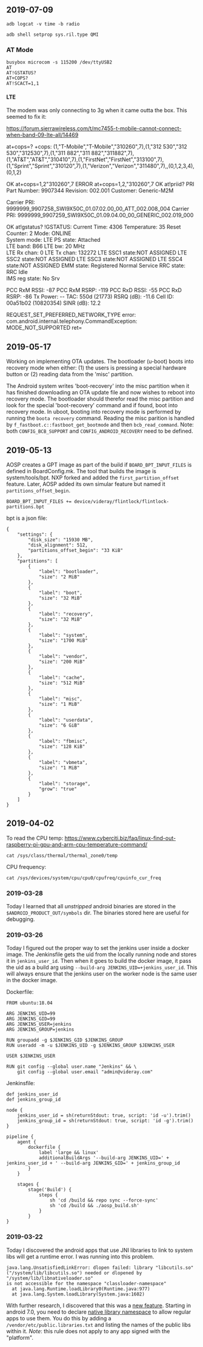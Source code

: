 
## 2019-07-09


```
adb logcat -v time -b radio
```

```
adb shell setprop sys.ril.type QMI
```

### AT Mode

```
busybox microcom -s 115200 /dev/ttyUSB2
AT
AT!GSTATUS?
AT+COPS?
AT!SCACT=1,1
```

#### LTE

The modem was only connecting to 3g when it came outta the box. This seemed to fix it:

https://forum.sierrawireless.com/t/mc7455-t-mobile-cannot-connect-when-band-09-lte-all/14469


at+cops=?
+cops: (1,"T-Mobile","T-Mobile","310260",7),(1,"312 530","312 530","312530",7),(1,"311 882","311 882","311882",7),(1,"AT&T","AT&T","310410",7),(1,"FirstNet","FirstNet","313100",7),(1,"Sprint","Sprint","310120",7),(1,"Verizon","Verizon","311480",7),,(0,1,2,3,4),(0,1,2)

OK
at+cops=1,2"310260",7
ERROR
at+cops=1,2,"310260",7
OK
at!priid?
PRI Part Number: 9907344
Revision: 002.001
Customer: Generic-M2M

Carrier PRI: 9999999_9907258_SWI9X50C_01.07.02.00_00_ATT_002.008_004
Carrier PRI: 9999999_9907259_SWI9X50C_01.09.04.00_00_GENERIC_002.019_000

OK
at!gstatus?
!GSTATUS: 
Current Time:  4306		Temperature: 35
Reset Counter: 2		Mode:        ONLINE         
System mode:   LTE        	PS state:    Attached     
LTE band:      B66    		LTE bw:      20 MHz  
LTE Rx chan:   0		LTE Tx chan: 132272
LTE SSC1 state:NOT ASSIGNED
LTE SSC2 state:NOT ASSIGNED
LTE SSC3 state:NOT ASSIGNED
LTE SSC4 state:NOT ASSIGNED
EMM state:     Registered     	Normal Service 
RRC state:     RRC Idle       
IMS reg state: No Srv  		

PCC RxM RSSI:  -87		PCC RxM RSRP:  -119
PCC RxD RSSI:  -55		PCC RxD RSRP:  -86
Tx Power:      --		TAC:         550d (21773)
RSRQ (dB):     -11.6		Cell ID:     00a51b02 (10820354)
SINR (dB):     12.2



REQUEST_SET_PREFERRED_NETWORK_TYPE error: com.android.internal.telephony.CommandException: MODE_NOT_SUPPORTED ret=

## 2019-05-17

Working on implementing OTA updates. The bootloader (u-boot) boots into recovery mode when either: (1) the users is pressing a special hardware button or (2) reading data from the 'misc' partition.


The Android system writes 'boot-recovery' into the misc partition when it has finished downloading an OTA update file and now wishes to reboot into recovery mode. The bootloader should therefor read the misc partition and look for the special 'boot-recovery' command and if found, boot into recovery mode. In uboot, booting into recovery mode is performed by running the `boota recovery` command. Reading the misc parition is handled by `f_fastboot.c::fastboot_get_bootmode` and then `bcb_read_command`. Note: both `CONFIG_BCB_SUPPORT` and `CONFIG_ANDROID_RECOVERY` need to be defined.

## 2019-05-13

AOSP creates a GPT image as part of the build if `BOARD_BPT_INPUT_FILES` is defined in BoardConfig.mk. The tool that builds the image is system/tools/bpt. NXP forked and added the `first_partition_offset` feature. Later, AOSP added its own simular feature but named it `partitions_offset_begin`.

```
BOARD_BPT_INPUT_FILES += device/videray/flintlock/flintlock-partitions.bpt
```
bpt is a json file:
```
{
    "settings": {
        "disk_size": "15930 MB",
        "disk_alignment": 512,
        "partitions_offset_begin": "33 KiB"
    },
    "partitions": [
        {
            "label": "bootloader",
            "size": "2 MiB"
        },
        {
            "label": "boot",
            "size": "32 MiB"
        },
        {
            "label": "recovery",
            "size": "32 MiB"
        },
        {
            "label": "system",
            "size": "1700 MiB"
        },
        {
            "label": "vendor",
            "size": "200 MiB"
        },
        {
            "label": "cache",
            "size": "512 MiB"
        },
        {
            "label": "misc",
            "size": "1 MiB"
        },
        {
            "label": "userdata",
            "size": "6 GiB"
        },
        {
            "label": "fbmisc",
            "size": "128 KiB"
        },
        {
            "label": "vbmeta",
            "size": "1 MiB"
        },
        {
            "label": "storage",
            "grow": "true"
        }
    ]
}
```


## 2019-04-02

To read the CPU temp: https://www.cyberciti.biz/faq/linux-find-out-raspberry-pi-gpu-and-arm-cpu-temperature-command/
```
cat /sys/class/thermal/thermal_zone0/temp
```

CPU frequency:
```
cat /sys/devices/system/cpu/cpu0/cpufreq/cpuinfo_cur_freq
```

### 2019-03-28

Today I learned that all *unstripped* android binaries are stored in the `$ANDROID_PRODUCT_OUT/symbols` dir. The binaries stored here are useful for debugging.

### 2019-03-26

Today I figured out the proper way to set the jenkins user inside a docker image. The Jenkinsfile gets the uid from the locally running node and stores it in `jenkins_user_id`. Then when it goes to build the docker image, it pass the uid as a build arg using `--build-arg JENKINS_UID=+jenkins_user_id`. This will always ensure that the jenkins user on the worker node is the same user in the docker image.

Dockerfile:
```
FROM ubuntu:18.04

ARG JENKINS_UID=99
ARG JENKINS_GID=99
ARG JENKINS_USER=jenkins
ARG JENKINS_GROUP=jenkins

RUN groupadd -g $JENKINS_GID $JENKINS_GROUP
RUN useradd -m -u $JENKINS_UID -g $JENKINS_GROUP $JENKINS_USER

USER $JENKINS_USER

RUN git config --global user.name "Jenkins" && \
    git config --global user.email "admin@videray.com"

```

Jenkinsfile:
```
def jenkins_user_id
def jenkins_group_id

node {
    jenkins_user_id = sh(returnStdout: true, script: 'id -u').trim()
    jenkins_group_id = sh(returnStdout: true, script: 'id -g').trim()
}

pipeline {
    agent {
        dockerfile {
            label 'large && linux'
            additionalBuildArgs '--build-arg JENKINS_UID=' + jenkins_user_id + ' --build-arg JENKINS_GID=' + jenkins_group_id
        }
    }

    stages {
        stage('Build') {
            steps {
                sh 'cd /build && repo sync --force-sync'
                sh 'cd /build && ./aosp_build.sh'
            }
        }
}
```

### 2019-03-22

Today I discovered the android apps that use JNI libraries to link to system libs will get a runtime error. I was running into this problem.

```
java.lang.UnsatisfiedLinkError: dlopen failed: library "libcutils.so"
("/system/lib/libcutils.so") needed or dlopened by "/system/lib/libnativeloader.so"
is not accessible for the namespace "classloader-namespace"
  at java.lang.Runtime.loadLibrary0(Runtime.java:977)
  at java.lang.System.loadLibrary(System.java:1602)
```

With further research, I discovered that this was a [new feature](https://android-developers.googleblog.com/2016/06/improving-stability-with-private-cc.html). Starting in android 7.0, you need to declare [native library namespace](https://source.android.com/devices/tech/config/namespaces_libraries) to allow regular apps to use them. You do this by adding a `/vendor/etc/public.libraries.txt` and listing the names of the public libs within it. *Note*: this rule does not apply to any app signed with the "platform".

